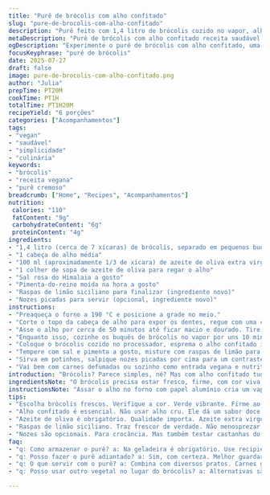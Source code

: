 ```yaml
---
title: "Purê de brócolis com alho confitado"
slug: "pure-de-brocolis-com-alho-confitado"
description: "Purê feito com 1,4 litro de brócolis cozido no vapor, alho confitado assado no forno por 50 minutos, azeite de oliva, sal e pimenta. Receita vegana, sem lactose, sem glúten, sem ovos e sem nozes. A combinação do alho doce com o brócolis cria uma textura cremosa e sabor marcante. Serve 6 porções, ideal para entradas ou acompanhamentos de pratos robustos como carnes de caça."
metaDescription: "Purê de brócolis com alho confitado receita saudável e saborosa. Ideal para acompanhar pratos robustos ou como entrada vegana."
ogDescription: "Experimente o purê de brócolis com alho confitado, uma combinação deliciosa e nutritiva. Simples e perfeito para entradas ou acompanhamentos."
focusKeyphrase: "purê de brócolis"
date: 2025-07-27
draft: false
image: pure-de-brocolis-com-alho-confitado.png
author: "Julia"
prepTime: PT20M
cookTime: PT1H
totalTime: PT1H20M
recipeYield: "6 porções"
categories: ["Acompanhamentos"]
tags:
- "vegan"
- "saudável"
- "simplicidade"
- "culinária"
keywords:
- "brócolis"
- "receita vegana"
- "purê cremoso"
breadcrumb: ["Home", "Recipes", "Acompanhamentos"]
nutrition: 
 calories: "110"
 fatContent: "9g"
 carbohydrateContent: "6g"
 proteinContent: "4g"
ingredients:
- "1,4 litro (cerca de 7 xícaras) de brócolis, separado em pequenos buquês"
- "1 cabeça de alho média"
- "100 ml (aproximadamente 1/3 de xícara) de azeite de oliva extra virgem"
- "1 colher de sopa de azeite de oliva para regar o alho"
- "Sal rosa do Himalaia a gosto"
- "Pimenta-do-reino moída na hora a gosto"
- "Raspas de limão siciliano para finalizar (ingrediente novo)"
- "Nozes picadas para servir (opcional, ingrediente novo)"
instructions:
- "Preaqueça o forno a 190 °C e posicione a grade no meio."
- "Corte o topo da cabeça de alho para expor os dentes, regue com uma colher de azeite e enrole firmemente em papel alumínio."
- "Asse o alho por cerca de 50 minutos até ficar macio e dourado. Tire do forno e deixe esfriar."
- "Enquanto isso, cozinhe os buquês de brócolis no vapor por uns 10 minutos até amolecer, sem deixar desmanchar."
- "Coloque o brócolis cozido no processador, esprema o alho confitado inteiro, despeje 100 ml de azeite e processe até ficar homogêneo, quase cremoso."
- "Tempere com sal e pimenta a gosto, misture com raspas de limão para um toque fresco e vibrante."
- "Sirva em potinhos, salpique nozes picadas por cima para um contraste crocante opcional."
- "Vai bem com carnes defumadas ou sozinho como entrada vegana e nutritiva."
introduction: "Brócolis? Parece simples, né? Mas com alho confitado tudo muda. Na cozinha, o alho vira doce, derrete no sabor. Não é só misturar, tem técnica. Primeiro o alho no forno, lentamente, quase se transformando. Depois o brócolis no vapor, preservando cor, sabor e nutrientes. Joga tudo no processador com azeite. Vai virar um purê que engana qualquer um. Alho e brócolis juntos, uma dupla que carrega história, saúde e aquele cheiro que a casa inteira reconhece. Finalizar com raspas de limão? Quebre o óbvio, dá frescor e surpreende. Nozes? Crocância e um toque brasileiro que casa bem. Serve como entrada, mas também lança desafio: repetir."
ingredientsNote: "O brócolis precisa estar fresco, firme, com cor viva, para o purê ficar vibrante. Cozinhar no vapor evita que perca as vitaminas e a cor verde viva. O alho confitado é diferente do alho cru ou refogado: ele perde a pungência, fica doce, quase caramelizado, crucial para equilibrar o amargor do brócolis. Use azeite de boa qualidade, extra virgem, para textura e sabor. O sal rosa do Himalaia tem minerais que valorizam o prato, sem exageros. As raspas de limão siciliano são o 'algo a mais', trazendo luz à receita. As nozes, opcionais, dão textura e personalidade, especialmente para quem gosta de misturar sabores e crocância, comum na cozinha brasileira contemporânea."
instructionsNote: "Assar o alho no forno com papel alumínio cria um vapor interno, cozinhando por dentro sem queimar. O tempo é uma estimativa — fique de olho, sempre depende do forno. O brócolis não deve ser cozido demais para não perder cor e textura. No vapor é rápido e eficaz. O processador tem que criar uma mistura homogênea, mas cuidado para não bater demais e virar pasta líquida. Aos poucos, regue o azeite para atingir cremosidade correta. Tempere ao final. Misturar raspas de limão cria um contraste inesperado, trazendo acidez e frescor. Chorume de limão também poderia, mas raspas são mais delicadas. Finalizar com as nozes é um toque rústico, opcional, que pode ser trocado por castanhas do Brasil para regionalizar ainda mais."
tips:
- "Escolha brócolis frescos. Verifique a cor. Verde vibrante. Firme ao toque. Evitar brócolis murchos. Não esqueça. A textura no purê precisa ser perfeita."
- "Alho confitado é essencial. Não usar alho cru. Ele dá um sabor doce. Cuidado no processo. Papel alumínio ajuda no vapor. O calor é seu aliado."
- "Azeite de oliva é obrigatório. Qualidade importa. Azeite extra virgem. Melhora o sabor. Textura cremosa ideal. Regar aos poucos no processador. Cuidado para não passar do ponto."
- "Raspas de limão siciliano. Traz frescor de verdade. Não menosprezar. Um toque especial. Contrapõe o amargor do brócolis. Lembre-se, simples ajuda."
- "Nozes são opcionais. Para crocância. Mas também testar castanhas do Brasil. Misturas locais são interessantes. Feliz mistura. Sempre pense nos textos que criam texturas no prato."
faq:
- "q: Como armazenar o purê? a: Na geladeira é obrigatório. Use recipiente hermético. Dura até três dias. Pode congelar também. Mas consuma rápido. Sabor muda."
- "q: Posso fazer o purê adiantado? a: Sim, com certeza. Melhor guardar na geladeira. Recuperar o sabor é fácil. Apenas aqueça no fogão. Um toque de azeite."
- "q: O que servir com o purê? a: Combina com diversos pratos. Carnes grelhadas ou defumadas. Vegetais assados também. Misturas sempre são válidas. Canja de galinha combina bem."
- "q: Posso usar outro vegetal no lugar do brócolis? a: Alternativas são sempre boas. Couve-flor é excelente substituta. Textura parecida. Outros legumes, mas atenção aos sabores."

---
```

